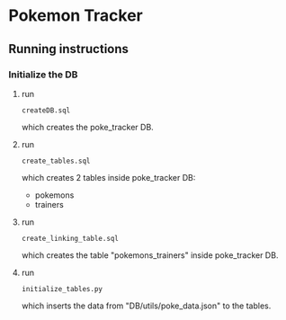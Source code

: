# Pokemon Tracker

## Running instructions

### Initialize the DB

1. run

   ```
   createDB.sql
   ```

   which creates the poke_tracker DB.

2. run

   ```
   create_tables.sql
   ```

   which creates 2 tables inside poke_tracker DB:

   - pokemons
   - trainers

3. run

   ```
   create_linking_table.sql
   ```

   which creates the table "pokemons_trainers" inside poke_tracker DB.

4. run
   ```
   initialize_tables.py
   ```
   which inserts the data from "DB/utils/poke_data.json" to the tables.
